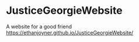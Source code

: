 # JusticeGeorgieWebsite
A website for a good friend
https://ethanjoyner.github.io/JusticeGeorgieWebsite/
